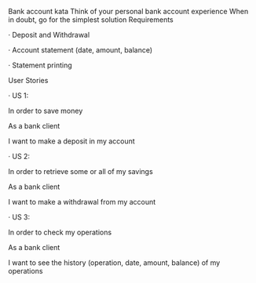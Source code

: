 Bank account kata Think of your personal bank account experience When in doubt, go for the simplest solution Requirements

·         Deposit and Withdrawal

·         Account statement (date, amount, balance)

·         Statement printing



User Stories

·         US 1:

In order to save money

As a bank client

I want to make a deposit in my account



·         US 2:

In order to retrieve some or all of my savings

As a bank client

I want to make a withdrawal from my account



·         US 3:

In order to check my operations

As a bank client

I want to see the history (operation, date, amount, balance) of my operations